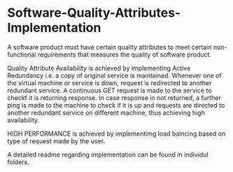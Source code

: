 # Software-Quality-Attributes-Implementation

A software product must have certain quality attributes to meet certain non-functional requirements that measures the quality of software product.

Quality Attribute Availability is achieved by implementing Active Redundancy i.e. a copy of original service is maintained. 
Whenever one of the virtual machine or service is down, request is redirected to another redundant service.
A continuous GET request is made to the service to checkf it is returning response.
In case response in not returned, a further ping is made to the machine to check if it is up and
requests are directed to another redundant service on different machine, thus achieving high availability.

HIGH PERFORMANCE is achieved by implementimg load balncing based on type of request made by the user.

A detailed readme regarding implementation can be found in individul folders.
